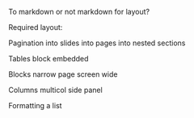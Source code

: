 To markdown or not markdown for layout?

Required layout:

Pagination
    into slides
    into pages
    into nested sections

Tables
    block
    embedded

Blocks
    narrow
    page
    screen
    wide

Columns
    multicol
    side panel

Formatting a list
